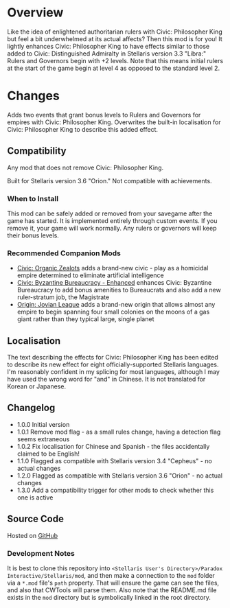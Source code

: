 # Overview

Like the idea of enlightened authoritarian rulers with Civic: Philosopher King but feel a bit underwhelmed at its actual affects?  Then this mod is for you!  It lightly enhances Civic: Philosopher King to have effects similar to those added to Civic: Distinguished Admiralty in Stellaris version 3.3 "Libra:" Rulers and Governors begin with +2 levels.  Note that this means initial rulers at the start of the game begin at level 4 as opposed to the standard level 2.

# Changes

Adds two events that grant bonus levels to Rulers and Governors for empires with Civic: Philosopher King.  Overwrites the built-in localisation for Civic: Philosopher King to describe this added effect.

## Compatibility

Any mod that does not remove Civic: Philosopher King.

Built for Stellaris version 3.6 "Orion."  Not compatible with achievements.

### When to Install

This mod can be safely added or removed from your savegame after the game has started.  It is implemented entirely through custom events.  If you remove it, your game will work normally.  Any rulers or governors will keep their bonus levels.

### Recommended Companion Mods

* [Civic: Organic Zealots](https://steamcommunity.com/sharedfiles/filedetails/?id=2920668465) adds a brand-new civic - play as a homicidal empire determined to eliminate artificial intelligence
* [Civic: Byzantine Bureaucracy - Enhanced](https://steamcommunity.com/sharedfiles/filedetails/?id=2774084358) enhances Civic: Byzantine Bureaucracy to add bonus amenities to Bureaucrats and also add a new ruler-stratum job, the Magistrate
* [Origin: Jovian League](https://steamcommunity.com/sharedfiles/filedetails/?id=2682659676) adds a brand-new origin that allows almost any empire to begin spanning four small colonies on the moons of a gas giant rather than they typical large, single planet

## Localisation

The text describing the effects for Civic: Philosopher King has been edited to describe its new effect for eight officially-supported Stellaris languages.  I'm reasonably confident in my splicing for most languages, although I may have used the wrong word for "and" in Chinese.  It is not translated for Korean or Japanese.

## Changelog

* 1.0.0 Initial version
* 1.0.1 Remove mod flag - as a small rules change, having a detection flag seems extraneous
* 1.0.2 Fix localisation for Chinese and Spanish - the files accidentally claimed to be English!
* 1.1.0 Flagged as compatible with Stellaris version 3.4 "Cepheus" - no actual changes
* 1.2.0 Flagged as compatible with Stellaris version 3.6 "Orion" - no actual changes
* 1.3.0 Add a compatibility trigger for other mods to check whether this one is active

## Source Code

Hosted on [GitHub](https://github.com/corsairmarks/civic_philosopher_king_enhanced)

### Development Notes

It is best to clone this repository into `<Stellaris User's Directory>/Paradox Interactive/Stellaris/mod`, and then make a connection to the `mod` folder via a `*.mod` file's `path` property.  That will ensure the game can see the files, and also that CWTools will parse them.  Also note that the README.md file exists in the `mod` directory but is symbolically linked in the root directory.